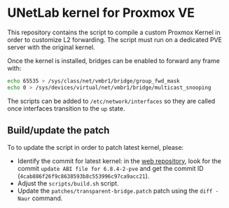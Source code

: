 # UNetLab kernel for Proxmox VE

This repository contains the script to compile a custom Proxmox Kernel in order to customize L2 forwarding. The script must run on a dedicated PVE server with the original kernel.

Once the kernel is installed, bridges can be enabled to forward any frame with:

```bash
echo 65535 > /sys/class/net/vmbr1/bridge/group_fwd_mask
echo 0 > /sys/devices/virtual/net/vmbr1/bridge/multicast_snooping
```

The scripts can be added to `/etc/network/interfaces` so they are called once interfaces transition to the `up` state.

## Build/update the patch

To to update the script in order to patch latest kernel, please:

- Identify the commit for latest kernel: in the [web repository](https://git.proxmox.com/?p=pve-kernel.git;a=summary "Linux Kernel for Proxmox projects"), look for the commit `update ABI file for 6.8.4-2-pve` and get the commit ID (`4cab886f26f9c8638593b8c553996c97ca9acc21`).
- Adjust the `scripts/build.sh` script.
- Update the `patches/transparent-bridge.patch` patch using the `diff -Naur` command.

